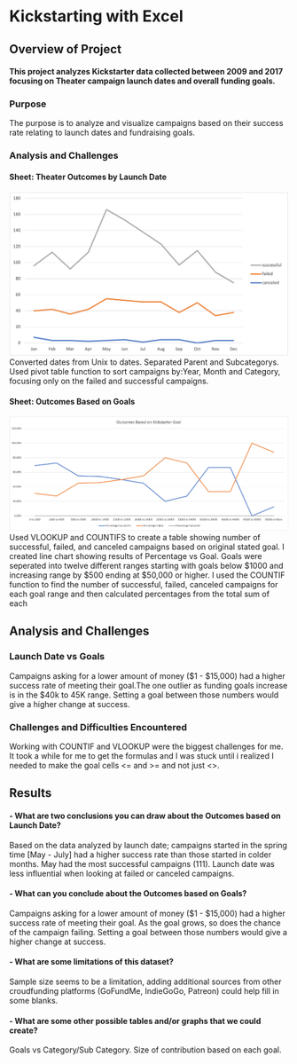 # Kickstarting with Excel

## Overview of Project
#### This project analyzes Kickstarter data collected between 2009 and 2017 focusing on Theater campaign launch dates and overall funding goals. 

### Purpose
The purpose is to analyze and visualize campaigns based on their success rate relating to launch dates and fundraising goals. 
### Analysis and Challenges
#### Sheet: Theater Outcomes by Launch Date
![Outcomes Based on Launch Date](https://github.com/matthallman/Week1_Excel_Homework/blob/main/Resources/Theater_Outcomes_vs_Launch.png)
Converted dates from Unix to dates. Separated Parent and Subcategorys. Used pivot table function to sort campaigns by:Year, Month and Category, focusing only on the failed and successful campaigns. 
#### Sheet: Outcomes Based on Goals
![Outcomes vs Goals](https://github.com/matthallman/Week1_Excel_Homework/blob/main/Resources/Outcomes_vs_Goals.png)
Used VLOOKUP and COUNTIFS to create a table showing number of successful, failed, and canceled campaigns based on original stated goal. I created line chart showing results of Percentage vs Goal. Goals were seperated into twelve different ranges starting with goals below $1000 and increasing range by $500 ending at $50,000 or higher. I used the COUNTIF function to find the number of successful, failed, canceled campaigns for each goal range and then calculated percentages from the total sum of each 

## Analysis and Challenges


### Launch Date vs Goals
Campaigns asking for a lower amount of money ($1 - $15,000) had a higher success rate of meeting their goal.The one outlier as funding goals increase is in the $40k to 45K range. Setting a goal between those numbers would give a higher change at success.

### Challenges and Difficulties Encountered
Working with COUNTIF and VLOOKUP were the biggest challenges for me. It took a while for me to get the formulas and I was stuck until i realized I needed to make the goal cells <= and >= and not just <>. 
## Results

#### - What are two conclusions you can draw about the Outcomes based on Launch Date?
Based on the data analyzed by launch date; campaigns started in the spring time [May - July] had a higher success rate than those started in colder months. May had the most successful campaigns (111). Launch date was less influential when looking at failed or canceled campaigns.
#### - What can you conclude about the Outcomes based on Goals?
Campaigns asking for a lower amount of money ($1 - $15,000) had a higher success rate of meeting their goal. As the goal grows, so does the chance of the campaign failing. Setting a goal between those numbers would give a higher change at success.
#### - What are some limitations of this dataset?
Sample size seems to be a limitation, adding additional sources from other croudfunding platforms (GoFundMe, IndieGoGo, Patreon) could help fill in some blanks.
#### - What are some other possible tables and/or graphs that we could create?
Goals vs Category/Sub Category. Size of contribution based on each goal. 
